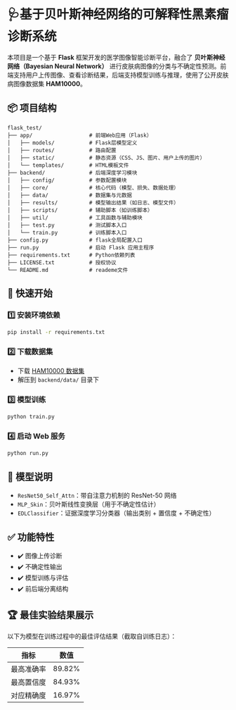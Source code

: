 # 🩺基于贝叶斯神经网络的可解释性黑素瘤诊断系统
本项目是一个基于 **Flask** 框架开发的医学图像智能诊断平台，融合了 **贝叶斯神经网络（Bayesian Neural Network）** 进行皮肤病图像的分类与不确定性预测。前端支持用户上传图像、查看诊断结果，后端支持模型训练与推理，使用了公开皮肤病图像数据集 **HAM10000**。

## 📦 项目结构
```
flask_test/
├── app/                  # 前端Web应用（Flask）
│   ├── models/           # Flask层模型定义
│   ├── routes/           # 路由配置
│   ├── static/           # 静态资源（CSS、JS、图片、用户上传的图片）
│   └── templates/        # HTML模板文件
├── backend/              # 后端深度学习模块
│   ├── config/           # 参数配置模块
│   ├── core/             # 核心代码（模型、损失、数据处理）
│   ├── data/             # 数据集与元数据
│   ├── results/          # 模型输出结果（如日志、模型文件）
│   ├── scripts/          # 辅助脚本（如训练脚本）
│   ├── util/             # 工具函数与辅助模块
│   ├── test.py           # 测试脚本入口
│   └── train.py          # 训练脚本入口
├── config.py             # flask全局配置入口
├── run.py                # 启动 Flask 应用主程序
├── requirements.txt      # Python依赖列表
├── LICENSE.txt           # 授权协议
└── README.md             # reademe文件
```

## 🚀 快速开始

### 1️⃣ 安装环境依赖

```bash
pip install -r requirements.txt
```

### 2️⃣ 下载数据集

- 下载 [HAM10000 数据集](https://www.kaggle.com/datasets/kmader/skin-cancer-mnist-ham10000)
- 解压到 `backend/data/` 目录下

### 3️⃣ 模型训练

```bash
python train.py
```

### 4️⃣ 启动 Web 服务

```bash
python run.py
```

## 🧠 模型说明

- `ResNet50_Self_Attn`：带自注意力机制的 ResNet-50 网络
- `MLP_Skin`：贝叶斯线性变换层（用于不确定性估计）
- `EDLClassifier`：证据深度学习分类器（输出类别 + 置信度 + 不确定性）

## ✅ 功能特性

- ✔️ 图像上传诊断
- ✔️ 不确定性输出
- ✔️ 模型训练与评估
- ✔️ 前后端分离结构

## 🏆 最佳实验结果展示

以下为模型在训练过程中的最佳评估结果（截取自训练日志）：

| 指标                    | 数值        |
| ----------------------- | ----------- |
| 最高准确率    | 89.82%      |
| 最高置信度  | 84.93%      |
| 对应精确度  | 16.97%       |


